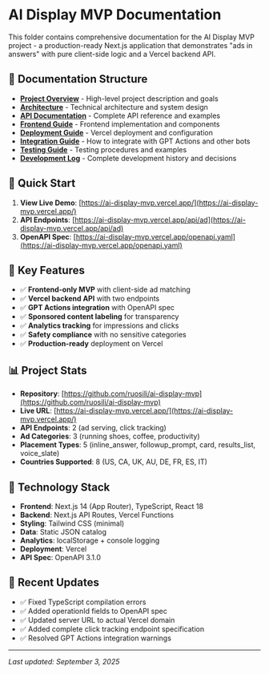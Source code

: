 # AI Display MVP Documentation

This folder contains comprehensive documentation for the AI Display MVP project - a production-ready Next.js application that demonstrates "ads in answers" with pure client-side logic and a Vercel backend API.

## 📁 Documentation Structure

- **[Project Overview](project-overview.md)** - High-level project description and goals
- **[Architecture](architecture.md)** - Technical architecture and system design
- **[API Documentation](api-documentation.md)** - Complete API reference and examples
- **[Frontend Guide](frontend-guide.md)** - Frontend implementation and components
- **[Deployment Guide](deployment-guide.md)** - Vercel deployment and configuration
- **[Integration Guide](integration-guide.md)** - How to integrate with GPT Actions and other bots
- **[Testing Guide](testing-guide.md)** - Testing procedures and examples
- **[Development Log](development-log.md)** - Complete development history and decisions

## 🚀 Quick Start

1. **View Live Demo**: [https://ai-display-mvp.vercel.app/](https://ai-display-mvp.vercel.app/)
2. **API Endpoints**: [https://ai-display-mvp.vercel.app/api/ad](https://ai-display-mvp.vercel.app/api/ad)
3. **OpenAPI Spec**: [https://ai-display-mvp.vercel.app/openapi.yaml](https://ai-display-mvp.vercel.app/openapi.yaml)

## 🎯 Key Features

- ✅ **Frontend-only MVP** with client-side ad matching
- ✅ **Vercel backend API** with two endpoints
- ✅ **GPT Actions integration** with OpenAPI spec
- ✅ **Sponsored content labeling** for transparency
- ✅ **Analytics tracking** for impressions and clicks
- ✅ **Safety compliance** with no sensitive categories
- ✅ **Production-ready** deployment on Vercel

## 📊 Project Stats

- **Repository**: [https://github.com/ruosili/ai-display-mvp](https://github.com/ruosili/ai-display-mvp)
- **Live URL**: [https://ai-display-mvp.vercel.app/](https://ai-display-mvp.vercel.app/)
- **API Endpoints**: 2 (ad serving, click tracking)
- **Ad Categories**: 3 (running shoes, coffee, productivity)
- **Placement Types**: 5 (inline_answer, followup_prompt, card, results_list, voice_slate)
- **Countries Supported**: 8 (US, CA, UK, AU, DE, FR, ES, IT)

## 🔧 Technology Stack

- **Frontend**: Next.js 14 (App Router), TypeScript, React 18
- **Backend**: Next.js API Routes, Vercel Functions
- **Styling**: Tailwind CSS (minimal)
- **Data**: Static JSON catalog
- **Analytics**: localStorage + console logging
- **Deployment**: Vercel
- **API Spec**: OpenAPI 3.1.0

## 📝 Recent Updates

- ✅ Fixed TypeScript compilation errors
- ✅ Added operationId fields to OpenAPI spec
- ✅ Updated server URL to actual Vercel domain
- ✅ Added complete click tracking endpoint specification
- ✅ Resolved GPT Actions integration warnings

---

*Last updated: September 3, 2025*
